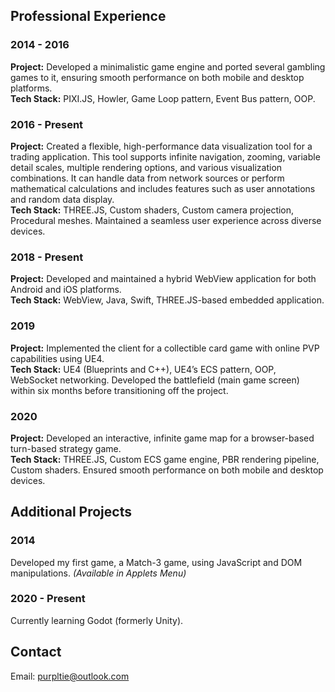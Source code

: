 ## Professional Experience

### 2014 - 2016
**Project:** Developed a minimalistic game engine and ported several gambling games to it, ensuring smooth performance on both mobile and desktop platforms.  
**Tech Stack:** PIXI.JS, Howler, Game Loop pattern, Event Bus pattern, OOP.

### 2016 - Present
**Project:** Created a flexible, high-performance data visualization tool for a trading application. This tool supports infinite navigation, zooming, variable detail scales, multiple rendering options, and various visualization combinations. It can handle data from network sources or perform mathematical calculations and includes features such as user annotations and random data display.  
**Tech Stack:** THREE.JS, Custom shaders, Custom camera projection, Procedural meshes. Maintained a seamless user experience across diverse devices.

### 2018 - Present
**Project:** Developed and maintained a hybrid WebView application for both Android and iOS platforms.  
**Tech Stack:** WebView, Java, Swift, THREE.JS-based embedded application.

### 2019
**Project:** Implemented the client for a collectible card game with online PVP capabilities using UE4.  
**Tech Stack:** UE4 (Blueprints and C++), UE4’s ECS pattern, OOP, WebSocket networking. Developed the battlefield (main game screen) within six months before transitioning off the project.

### 2020
**Project:** Developed an interactive, infinite game map for a browser-based turn-based strategy game.  
**Tech Stack:** THREE.JS, Custom ECS game engine, PBR rendering pipeline, Custom shaders. Ensured smooth performance on both mobile and desktop devices.

## Additional Projects

### 2014
Developed my first game, a Match-3 game, using JavaScript and DOM manipulations. *(Available in Applets Menu)*

### 2020 - Present
Currently learning Godot (formerly Unity).

## Contact

Email: [purpltie@outlook.com](mailto:purpltie@outlook.com?subject=chronicle)  